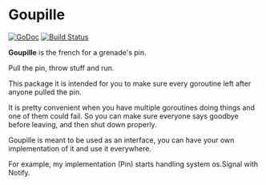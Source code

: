 Goupille
========

[![GoDoc](https://godoc.org/github.com/azr/goupille?status.png)](https://godoc.org/github.com/azr/goupille)
[![Build Status](https://travis-ci.org/azr/goupille.svg?branch=master)](https://travis-ci.org/azr/goupille)

**Goupille** is the french for a grenade's pin.

Pull the pin, throw stuff and run.

This package it is intended for you to make
sure every goroutine left after anyone pulled the pin.

It is pretty convenient when you have multiple goroutines
doing things and one of them could fail. So you
can make sure everyone says goodbye before leaving, and then shut down properly.

Goupille is meant to be used as an interface, you can have your own implementation of it and use it everywhere.

For example, my implementation (Pin) starts handling system os.Signal with Notify.
